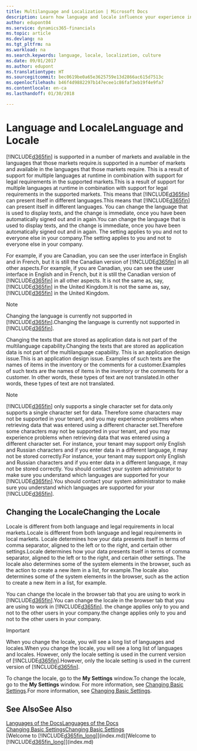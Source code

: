 ```yaml
---
title: Multilanguage and Localization | Microsoft Docs
description: Learn how language and locale influence your experience in Finance and Operations, Business edition.
author: edupont04
ms.service: dynamics365-financials
ms.topic: article
ms.devlang: na
ms.tgt_pltfrm: na
ms.workload: na
ms.search.keywords: language, locale, localization, culture
ms.date: 09/01/2017
ms.author: edupont
ms.translationtype: HT
ms.sourcegitcommit: bec0619be0a65e3625759e13d2866ac615d7513c
ms.openlocfilehash: b46f4d9882297b147ecee1c86faf3eb19f4e9fa7
ms.contentlocale: en-ca
ms.lasthandoff: 01/30/2018

---
```

# <a name="language-and-locale"></a><span data-ttu-id="f2f21-103">Language and Locale</span><span class="sxs-lookup"><span data-stu-id="f2f21-103">Language and Locale</span></span>
[!INCLUDE[d365fin](includes/d365fin_md.md)] <span data-ttu-id="f2f21-104"> is supported in a number of markets and available in the languages that those markets require.</span><span class="sxs-lookup"><span data-stu-id="f2f21-104">is supported in a number of markets and available in the languages that those markets require.</span></span> <span data-ttu-id="f2f21-105">This is a result of support for multiple languages at runtime in combination with support for legal requirements in the supported markets.</span><span class="sxs-lookup"><span data-stu-id="f2f21-105">This is a result of support for multiple languages at runtime in combination with support for legal requirements in the supported markets.</span></span> <span data-ttu-id="f2f21-106">This means that [!INCLUDE[d365fin](includes/d365fin_md.md)] can present itself in different languages.</span><span class="sxs-lookup"><span data-stu-id="f2f21-106">This means that [!INCLUDE[d365fin](includes/d365fin_md.md)] can present itself in different languages.</span></span> <span data-ttu-id="f2f21-107">You can change the language that is used to display texts, and the change is immediate, once you have been automatically signed out and in again.</span><span class="sxs-lookup"><span data-stu-id="f2f21-107">You can change the language that is used to display texts, and the change is immediate, once you have been automatically signed out and in again.</span></span> <span data-ttu-id="f2f21-108">The setting applies to you and not to everyone else in your company.</span><span class="sxs-lookup"><span data-stu-id="f2f21-108">The setting applies to you and not to everyone else in your company.</span></span>  

<span data-ttu-id="f2f21-109">For example, if you are Canadian, you can see the user interface in English and in French, but it is still the Canadian version of [!INCLUDE[d365fin](includes/d365fin_md.md)] in all other aspects.</span><span class="sxs-lookup"><span data-stu-id="f2f21-109">For example, if you are Canadian, you can see the user interface in English and in French, but it is still the Canadian version of [!INCLUDE[d365fin](includes/d365fin_md.md)] in all other aspects.</span></span> <span data-ttu-id="f2f21-110">It is not the same as, say, [!INCLUDE[d365fin](includes/d365fin_md.md)] in the United Kingdom.</span><span class="sxs-lookup"><span data-stu-id="f2f21-110">It is not the same as, say, [!INCLUDE[d365fin](includes/d365fin_md.md)] in the United Kingdom.</span></span>  

> [!NOTE]  
>  <span data-ttu-id="f2f21-111">Changing the language is currently not supported in [!INCLUDE[d365fin](includes/d365fin_md.md)].</span><span class="sxs-lookup"><span data-stu-id="f2f21-111">Changing the language is currently not supported in [!INCLUDE[d365fin](includes/d365fin_md.md)].</span></span>

<span data-ttu-id="f2f21-112">Changing the texts that are stored as application data is not part of the multilanguage capability.</span><span class="sxs-lookup"><span data-stu-id="f2f21-112">Changing the texts that are stored as application data is not part of the multilanguage capability.</span></span> <span data-ttu-id="f2f21-113">This is an application design issue.</span><span class="sxs-lookup"><span data-stu-id="f2f21-113">This is an application design issue.</span></span> <span data-ttu-id="f2f21-114">Examples of such texts are the names of items in the inventory or the comments for a customer.</span><span class="sxs-lookup"><span data-stu-id="f2f21-114">Examples of such texts are the names of items in the inventory or the comments for a customer.</span></span> <span data-ttu-id="f2f21-115">In other words, these types of text are not translated.</span><span class="sxs-lookup"><span data-stu-id="f2f21-115">In other words, these types of text are not translated.</span></span>  

> [!NOTE]  
>  [!INCLUDE[d365fin](includes/d365fin_md.md)] <span data-ttu-id="f2f21-116"> only supports a single character set for data.</span><span class="sxs-lookup"><span data-stu-id="f2f21-116">only supports a single character set for data.</span></span> <span data-ttu-id="f2f21-117">Therefore some characters may not be supported in your tenant, and you may experience problems when retrieving data that was entered using a different character set.</span><span class="sxs-lookup"><span data-stu-id="f2f21-117">Therefore some characters may not be supported in your tenant, and you may experience problems when retrieving data that was entered using a different character set.</span></span> <span data-ttu-id="f2f21-118">For instance, your tenant may support only English and Russian characters and if you enter data in a different language, it may not be stored correctly.</span><span class="sxs-lookup"><span data-stu-id="f2f21-118">For instance, your tenant may support only English and Russian characters and if you enter data in a different language, it may not be stored correctly.</span></span> <span data-ttu-id="f2f21-119">You should contact your system administrator to make sure you understand which languages are supported for your [!INCLUDE[d365fin](includes/d365fin_md.md)].</span><span class="sxs-lookup"><span data-stu-id="f2f21-119">You should contact your system administrator to make sure you understand which languages are supported for your [!INCLUDE[d365fin](includes/d365fin_md.md)].</span></span>  

## <a name="changing-the-locale"></a><span data-ttu-id="f2f21-120">Changing the Locale</span><span class="sxs-lookup"><span data-stu-id="f2f21-120">Changing the Locale</span></span>
<span data-ttu-id="f2f21-121">Locale is different from both language and legal requirements in local markets.</span><span class="sxs-lookup"><span data-stu-id="f2f21-121">Locale is different from both language and legal requirements in local markets.</span></span> <span data-ttu-id="f2f21-122">Locale determines how your data presents itself in terms of comma separator, aligned to the left or to the right, and certain other settings.</span><span class="sxs-lookup"><span data-stu-id="f2f21-122">Locale determines how your data presents itself in terms of comma separator, aligned to the left or to the right, and certain other settings.</span></span> <span data-ttu-id="f2f21-123">The locale also determines some of the system elements in the browser, such as the action to create a new item in a list, for example.</span><span class="sxs-lookup"><span data-stu-id="f2f21-123">The locale also determines some of the system elements in the browser, such as the action to create a new item in a list, for example.</span></span>  

<span data-ttu-id="f2f21-124">You can change the locale in the browser tab that you are using to work in [!INCLUDE[d365fin](includes/d365fin_md.md)].</span><span class="sxs-lookup"><span data-stu-id="f2f21-124">You can change the locale in the browser tab that you are using to work in [!INCLUDE[d365fin](includes/d365fin_md.md)].</span></span> <span data-ttu-id="f2f21-125">the change applies only to you and not to the other users in your company.</span><span class="sxs-lookup"><span data-stu-id="f2f21-125">the change applies only to you and not to the other users in your company.</span></span>  

> [!IMPORTANT]  
>  <span data-ttu-id="f2f21-126">When you change the locale, you will see a long list of languages and locales.</span><span class="sxs-lookup"><span data-stu-id="f2f21-126">When you change the locale, you will see a long list of languages and locales.</span></span> <span data-ttu-id="f2f21-127">However, only the locale setting is used in the current version of [!INCLUDE[d365fin](includes/d365fin_md.md)].</span><span class="sxs-lookup"><span data-stu-id="f2f21-127">However, only the locale setting is used in the current version of [!INCLUDE[d365fin](includes/d365fin_md.md)].</span></span>  

<span data-ttu-id="f2f21-128">To change the locale, go to the **My Settings** window.</span><span class="sxs-lookup"><span data-stu-id="f2f21-128">To change the locale, go to the **My Settings** window.</span></span> <span data-ttu-id="f2f21-129">For more information, see [Changing Basic Settings](ui-change-basic-settings.md).</span><span class="sxs-lookup"><span data-stu-id="f2f21-129">For more information, see [Changing Basic Settings](ui-change-basic-settings.md).</span></span>  

## <a name="see-also"></a><span data-ttu-id="f2f21-130">See Also</span><span class="sxs-lookup"><span data-stu-id="f2f21-130">See Also</span></span>  
[<span data-ttu-id="f2f21-131">Languages of the Docs</span><span class="sxs-lookup"><span data-stu-id="f2f21-131">Languages of the Docs</span></span>](about-languages.md)  
[<span data-ttu-id="f2f21-132">Changing Basic Settings</span><span class="sxs-lookup"><span data-stu-id="f2f21-132">Changing Basic Settings</span></span>](ui-change-basic-settings.md)  
<span data-ttu-id="f2f21-133">[Welcome to [!INCLUDE[d365fin_long](includes/d365fin_long_md.md)]](index.md)</span><span class="sxs-lookup"><span data-stu-id="f2f21-133">[Welcome to [!INCLUDE[d365fin_long](includes/d365fin_long_md.md)]](index.md)</span></span>  


